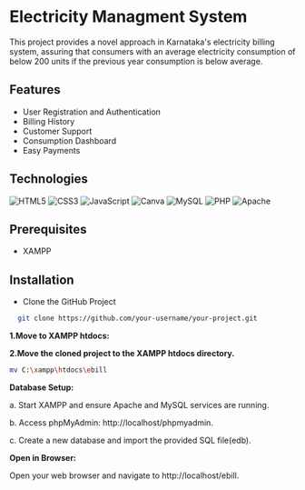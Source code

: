 
# Electricity Managment System

This project provides a novel approach in Karnataka's electricity billing system, assuring that consumers with an average electricity consumption of below 200 units if the previous year consumption is below average.


## Features

- User Registration and Authentication
- Billing History
- Customer Support 
- Consumption Dashboard
- Easy Payments

## Technologies
![HTML5](https://img.shields.io/badge/HTML5-%23E34F26.svg?style=flat&logo=html5&logoColor=white&logoWidth=40)
![CSS3](https://img.shields.io/badge/CSS3-%231572B6.svg?style=flat&logo=css3&logoColor=white&logoWidth=40)
![JavaScript](https://img.shields.io/badge/JavaScript-%23323330.svg?style=flat&logo=javascript&logoColor=%23F7DF1E&logoWidth=40)
![Canva](https://img.shields.io/badge/Canva-%2300C4CC.svg?style=flat&logo=Canva&logoColor=white&logoWidth=40)
![MySQL](https://img.shields.io/badge/MySQL-%2300000f.svg?style=flat&logo=mysql&logoColor=white&logoWidth=40)
![PHP](https://img.shields.io/badge/PHP-%777BB4.svg?style=flat&logo=php&logoColor=white&logoWidth=40)
![Apache](https://img.shields.io/badge/Apache-%23D22128.svg?style=flat&logo=apache&logoColor=white&logoWidth=40)

## Prerequisites

- XAMPP 

## Installation

- Clone the GitHub Project
    
```bash
  git clone https://github.com/your-username/your-project.git
```
**1.Move to XAMPP htdocs:**

**2.Move the cloned project to the XAMPP htdocs directory.**

```bash
mv C:\xampp\htdocs\ebill
```

**Database Setup:**

a. Start XAMPP and ensure Apache and MySQL services are running.

b. Access phpMyAdmin: http://localhost/phpmyadmin.

c. Create a new database and import the provided SQL file(edb).

**Open in Browser:**

Open your web browser and navigate to http://localhost/ebill.
